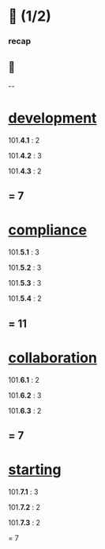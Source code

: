 # 👀 (1/2)
### recap

## 💯
--
# [development](https://github.com/digital-sustainability/module-eoss-ospo101/blob/main/module4/README.md)

101.**4.1** : 2

101.**4.2** : 3

101.**4.3** : 2

= 7
--
# [compliance](https://github.com/digital-sustainability/module-eoss-ospo101/blob/main/module5/README.md)

101.**5.1** : 3

101.**5.2** : 3

101.**5.3** : 3

101.**5.4** : 2

= 11
--
# [collaboration](https://github.com/digital-sustainability/module-eoss-ospo101/blob/main/module6/README.md)

101.**6.1** : 2

101.**6.2** : 3

101.**6.3** : 2

= 7
--
# [starting](https://github.com/digital-sustainability/module-eoss-ospo101/blob/main/module7/README.md)

101.**7.1** : 3

101.**7.2** : 2

101.**7.3** : 2

= 7